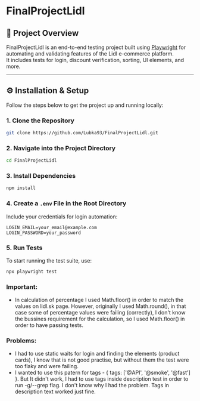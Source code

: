 # FinalProjectLidl

## 🛒 Project Overview

FinalProjectLidl is an end-to-end testing project built using [Playwright](https://playwright.dev/) for automating and validating features of the Lidl e-commerce platform.  
It includes tests for login, discount verification, sorting, UI elements, and more.

---

## ⚙️ Installation & Setup

Follow the steps below to get the project up and running locally:

### 1. Clone the Repository

```bash
git clone https://github.com/Lubka93/FinalProjectLidl.git
```

### 2. Navigate into the Project Directory

```bash
cd FinalProjectLidl
```

### 3. Install Dependencies

```bash
npm install
```

### 4. Create a `.env` File in the Root Directory

Include your credentials for login automation:

```
LOGIN_EMAIL=your_email@example.com
LOGIN_PASSWORD=your_password
```

### 5. Run Tests

To start running the test suite, use:

```bash
npx playwright test
```
### Important: 
- In calculation of percentage I used Math.floor() in order to match the values on lidl.sk page. However, originally I used Math.round(), in that case some of percentage values were failing (correctly), I don't know the bussines requirement for the calculation, so I used Math.floor() in order to have passing tests.  
### Problems:
- I had to use static waits for login and finding the elements (product cards), I know that is not good practise, but without them the test were too flaky and were failing. 
- I wanted to use this patern for tags - { tags: ['@API', '@smoke', '@fast'] }. But It didn't work, I had to use tags inside description test in order to run -g/--grep flag. I don't know why I had the problem. Tags in description text worked just fine. 


